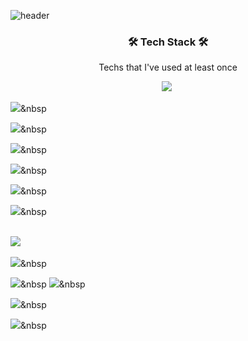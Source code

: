 ![header](https://capsule-render.vercel.app/api?type=soft&color=auto&height=150&section=header&text=KkakSsang&fontSize=70&animation=twinkling)

<h3 align="center">🛠 Tech Stack 🛠</h3>

<p align="center"> Techs that I've used at least once </p>

<p align="center">
  <img src="https://img.shields.io/badge/Python-3766AB?style=flat-square&logo=Python&logoColor=white"/></a>&nbsp 
  
  <img src="https://img.shields.io/badge/Java-007396?style=flat-square&logo=Java&logoColor=white"/></a>&nbsp 
  
  <img src="https://img.shields.io/badge/Html5-007396?style=flat-square&logo=Java&logoColor=white"/></a>&nbsp
  
  <img src="https://img.shields.io/badge/C-A8B9CC?style=flat-square&logo=C&logoColor=white"/></a>&nbsp 
  
  <img src="https://img.shields.io/badge/Javascript-ffb13b?style=flat-square&logo=javascript&logoColor=white"/></a>&nbsp 
  
  <img src="https://img.shields.io/badge/css-1572B6?style=flat-square&logo=css3&logoColor=white"/></a>&nbsp 
  
  <img src="https://img.shields.io/badge/Go-11B48A?style=flat-square&logo=Go&logoColor=white"/></a>&nbsp 
  
  <br>
  <img src="https://img.shields.io/badge/SpringBoot-6DB33F?style=flat-square&logo=Spring&logoColor=white"/></a>&nbsp 
  
  <img src="https://img.shields.io/badge/Django-092E20?style=flat-square&logo=Django&logoColor=white"/></a>&nbsp 
  
  <img src="https://img.shields.io/badge/Mysql-E6B91E?style=flat-square&logo=MySql&logoColor=white"/></a>&nbsp 
  <img src="https://img.shields.io/badge/HyperledgerFabric-DB3552?style=flat-square&logo=Hulu&logoColor=white"/></a>&nbsp 
  
  <img src="https://img.shields.io/badge/aws-333664?style=flat-square&logo=amazon-aws&logoColor=white"/></a>&nbsp 
  
  <img src="https://img.shields.io/badge/elasticsearch-005571?style=flat-square&logo=elasticsearch&logoColor=white"/></a>&nbsp 
  
</p>
